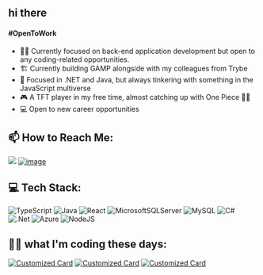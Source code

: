 ## hi there 
#### #OpenToWork
- 🧙‍♂️ Currently focused on back-end application development but open to any coding-related opportunities.
- 🏗️ Currently building GAMP alongside with my colleagues from Trybe
- 📘 Focused in .NET and Java, but always tinkering with something in the JavaScript multiverse
- 🎮 A TFT player in my free time, almost catching up with One Piece 🏴‍☠️
- 💻 Open to new career opportunities



## 📫 How to Reach Me:
  
 <a href="mailto:soutogabriel04@gmail.com?"><img src="https://img.shields.io/badge/gmail-%23DD0031.svg?&style=for-the-badge&logo=gmail&logoColor=white"/></a>
 [![image](https://img.shields.io/badge/Linkedin-0077B5?style=for-the-badge&logo=linkedin&logoColor=white)](https://www.linkedin.com/in/gabrielsouto-developer/)


## 💻 Tech Stack:
![TypeScript](https://img.shields.io/badge/typescript-%23007ACC.svg?style=for-the-badge&logo=typescript&logoColor=white) ![Java](https://img.shields.io/badge/java-%23ED8B00.svg?style=for-the-badge&logo=openjdk&logoColor=white) ![React](https://img.shields.io/badge/react-%2320232a.svg?style=for-the-badge&logo=react&logoColor=%2361DAFB) ![MicrosoftSQLServer](https://img.shields.io/badge/Microsoft%20SQL%20Server-CC2927?style=for-the-badge&logo=microsoft%20sql%20server&logoColor=white) ![MySQL](https://img.shields.io/badge/mysql-%2300000f.svg?style=for-the-badge&logo=mysql&logoColor=white) ![C#](https://img.shields.io/badge/c%23-%23239120.svg?style=for-the-badge&logo=c-sharp&logoColor=white) ![.Net](https://img.shields.io/badge/.NET-5C2D91?style=for-the-badge&logo=.net&logoColor=white)  ![Azure](https://img.shields.io/badge/azure-%230072C6.svg?style=for-the-badge&logo=microsoftazure&logoColor=white) ![NodeJS](https://img.shields.io/badge/node.js-6DA55F?style=for-the-badge&logo=node.js&logoColor=white)

## 👩‍💻 what I'm coding these days:
[![Customized Card](https://github-readme-stats-gabesouto.vercel.app/api/pin?username=GAMP-GROUP&repo=Recipe-APP-GAMP&title_color=fff&icon_color=f9f9f9&text_color=9f9f9f&bg_color=151515)](https://github.com/GAMP-GROUP/Recipe-APP-GAMP)
[![Customized Card](https://github-readme-stats-gabesouto.vercel.app/api/pin?username=gabesouto&repo=Trybe-Football-Club&title_color=fff&icon_color=f9f9f9&text_color=9f9f9f&bg_color=151515)](https://github.com/gabesouto/Trybe-Football-Club)
[![Customized Card](https://github-readme-stats-gabesouto.vercel.app/api/pin?username=gabesouto&repo=recipe-api&title_color=fff&icon_color=f9f9f9&text_color=9f9f9f&bg_color=151515)](https://github.com/gabesouto/recipe-api)




